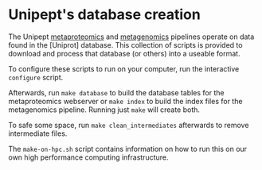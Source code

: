 # Unipept's database creation

The Unipept [metaproteomics] and [metagenomics] pipelines operate on data found in the [Uniprot] database. This collection of scripts is provided to download and process that database (or others) into a useable format.

To configure these scripts to run on your computer, run the interactive `configure` script.

Afterwards, run `make database` to build the database tables for the metaproteomics webserver or `make index` to build the index files for the metagenomics pipeline. Running just `make` will create both.

To safe some space, run `make clean_intermediates` afterwards to remove intermediate files.

The `make-on-hpc.sh` script contains information on how to run this on our own high performance computing infrastructure.

[metaproteomics]: https://github.com/unipept/unipept
[metagenomics]: https://github.com/unipept/umgap
